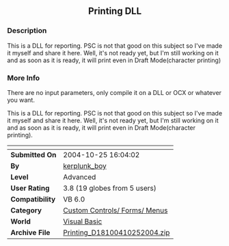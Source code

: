 ﻿<div align="center">

## Printing DLL


</div>

### Description

This is a DLL for reporting. PSC is not that good on this subject so I've made it myself and share it here. Well, it's not ready yet, but I'm still working on it and as soon as it is ready, it will print even in Draft Mode(character printing)
 
### More Info
 
There are no input parameters, only compile it on a DLL or OCX or whatever you want.

This is a DLL for reporting. PSC is not that good on this subject so I've made it myself and share it here. Well, it's not ready yet, but I'm still working on it and as soon as it is ready, it will print even in Draft Mode(character printing).


<span>             |<span>
---                |---
**Submitted On**   |2004-10-25 16:04:02
**By**             |[kerplunk\_boy](https://github.com/Planet-Source-Code/PSCIndex/blob/master/ByAuthor/kerplunk-boy.md)
**Level**          |Advanced
**User Rating**    |3.8 (19 globes from 5 users)
**Compatibility**  |VB 6\.0
**Category**       |[Custom Controls/ Forms/  Menus](https://github.com/Planet-Source-Code/PSCIndex/blob/master/ByCategory/custom-controls-forms-menus__1-4.md)
**World**          |[Visual Basic](https://github.com/Planet-Source-Code/PSCIndex/blob/master/ByWorld/visual-basic.md)
**Archive File**   |[Printing\_D18100410252004\.zip](https://github.com/Planet-Source-Code/kerplunk-boy-printing-dll__1-56921/archive/master.zip)








